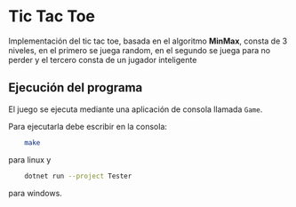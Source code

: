 # Tic Tac Toe
Implementación del tic tac toe, basada en el algoritmo __MinMax__, consta de 3 niveles, en el primero se juega random, en el segundo se juega para no perder y el tercero consta de un jugador inteligente

## Ejecución del programa

El juego se ejecuta mediante una aplicación de consola llamada ``Game``.

Para ejecutarla debe escribir en la consola:
```bash
    make
```
para linux y

```bash
    dotnet run --project Tester
```

para windows.